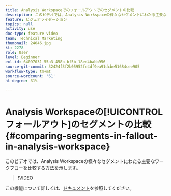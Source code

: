 ```yaml
---
title: Analysis Workspaceでのフォールアウトでのセグメントの比較
description: このビデオでは、Analysis Workspaceの様々なセグメントにわたる主要なワークフローを比較する方法を示します。
feature: ビジュアライゼーション
topics: null
activity: use
doc-type: feature video
team: Technical Marketing
thumbnail: 24046.jpg
kt: 2278
role: User
level: Beginner
exl-id: 64097031-55a3-458b-bf5b-18ed4babb956
source-git-commit: 32424f3f2b05952fe4df9ea91dcbe51684cee905
workflow-type: tm+mt
source-wordcount: '61'
ht-degree: 31%

---
```


# Analysis Workspaceの[!UICONTROL フォールアウト]のセグメントの比較 {#comparing-segments-in-fallout-in-analysis-workspace}

このビデオでは、Analysis Workspaceの様々なセグメントにわたる主要なワークフローを比較する方法を示します。

>[!VIDEO](https://video.tv.adobe.com/v/24046/?quality=12)

この機能について詳しくは、[ドキュメント](https://marketing.adobe.com/resources/help/ja_JP/analytics/analysis-workspace/compare-segments-fallout.html)を参照してください。
